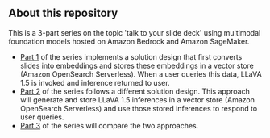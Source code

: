## About this repository

This is a 3-part series on the topic 'talk to your slide deck' using multimodal foundation models hosted on Amazon Bedrock and Amazon SageMaker. 

- [Part 1](https://github.com/aws-samples/multimodal-rag-on-slide-decks/tree/main/Blog1-TitanEmbeddings-LVM) of the series implements a solution design that first converts slides into embeddings and stores these embeddings in a vector store (Amazon OpenSearch Serverless). When a user queries this data, LLaVA 1.5 is invoked and inference returned to user.
- [Part 2](https://github.com/aws-samples/multimodal-rag-on-slide-decks/tree/main/Blog2-LVM-TitanEmbeddings) of the series follows a different solution design. This approach will generate and store LLaVA 1.5 inferences in a vector store (Amazon OpenSearch Serverless) and use those stored inferences to respond to user queries. 
- [Part 3](https://github.com/aws-samples/multimodal-rag-on-slide-decks/tree/main/Blog3-Comparison-of-Approaches) of the series will compare the two approaches.
